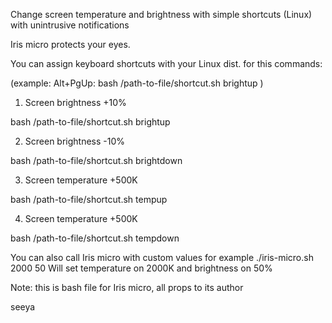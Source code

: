 Change screen temperature and brightness with simple shortcuts (Linux) with unintrusive notifications


Iris micro protects your eyes.

You can assign keyboard shortcuts with your Linux dist. for this commands:

(example: Alt+PgUp: bash /path-to-file/shortcut.sh brightup )

1. Screen brightness +10%

bash /path-to-file/shortcut.sh brightup

2. Screen brightness -10%

bash /path-to-file/shortcut.sh brightdown

3. Screen temperature +500K

bash /path-to-file/shortcut.sh tempup

4. Screen temperature +500K

bash /path-to-file/shortcut.sh tempdown


You can also call Iris micro with custom values for example
./iris-micro.sh 2000 50
Will set temperature on 2000K and brightness on 50%

Note: this is bash file for Iris micro, all props to its author

seeya
